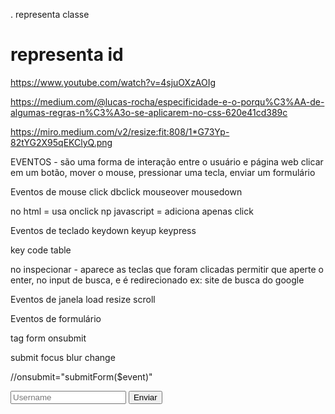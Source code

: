 . representa classe
# representa id

https://www.youtube.com/watch?v=4sjuOXzAOIg

https://medium.com/@lucas-rocha/especificidade-e-o-porqu%C3%AA-de-algumas-regras-n%C3%A3o-se-aplicarem-no-css-620e41cd389c

https://miro.medium.com/v2/resize:fit:808/1*G73Yp-82tYG2X95qEKClyQ.png

EVENTOS - são uma forma de interação entre o usuário e página web
clicar em um botão, mover o mouse, pressionar uma tecla, enviar um formulário

Eventos de mouse
click
dbclick
mouseover
mousedown

no html = usa onclick
np javascript = adiciona apenas click

Eventos de teclado
keydown
keyup
keypress

key code table

no inspecionar - aparece as teclas que foram clicadas
permitir que aperte o enter, no input de busca, e é redirecionado
ex: site de busca do google

Eventos de janela
load
resize
scroll

Eventos de formulário

tag form onsubmit

submit
focus
blur
change

//onsubmit="submitForm($event)"
<form id="myForm">
    <input type="text" name="username" placeholder="Username">
    <button type="submit"> Enviar </button>
</form>

<script>
    const myForm = document.getElementById('myForm')

    myForm = addEventListener('submit', (event) => {
        event.preventDefault() //previne o envio padrão do form
        console.log('Submit do Form')
        console.log(event)
    })

    preventDefault- evita a atualização da pagina e perde os dados
    os dados vão pra url da pagina

    